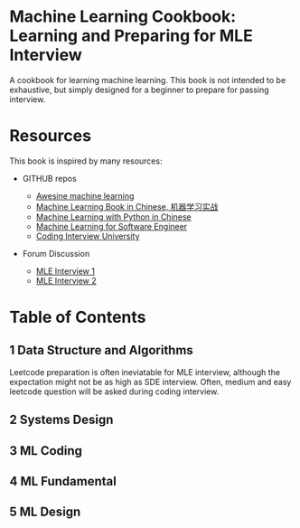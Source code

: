 # Machine Learning Cookbook:  Learning and Preparing for MLE Interview 




A cookbook for learning machine learning. This book is not intended to be exhaustive, but simply designed for a beginner to prepare for passing interview.  


# Resources
This book is inspired by many resources:
- GITHUB repos 
    - [Awesine machine learning](https://github.com/josephmisiti/awesome-machine-learning#awesome-machine-learning--)
    - [Machine Learning Book in Chinese, 机器学习实战](https://github.com/Jack-Cherish/Machine-Learning)
    - [Machine Learning with Python in Chinese](https://github.com/lawlite19/MachineLearning_Python#1%E4%BB%A3%E4%BB%B7%E5%87%BD%E6%95%B0)
    - [Machine Learning for Software Engineer](https://github.com/ZuzooVn/machine-learning-for-software-engineers)
    - [Coding Interview University](https://github.com/jwasham/coding-interview-university)
    
- Forum Discussion
    - [MLE Interview 1](https://www.1point3acres.com/bbs/thread-775808-1-1.html)
    - [MLE Interview 2](https://instant.1point3acres.com/thread/781157)


# Table of Contents


## 1 Data Structure and Algorithms 
Leetcode preparation is often ineviatable for MLE interview, although the expectation might not be as high as SDE interview. Often, medium and easy leetcode question will be asked during coding interview.     


## 2 Systems Design


## 3 ML Coding 


## 4 ML Fundamental 


## 5 ML Design
